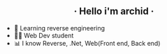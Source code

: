 <h2 align="center">
· Hello i'm archid ·
</h2>

- 🧠 Learning reverse engineering
- 👨‍🎓 Web Dev student
- 📊 I know Reverse, .Net, Web(Front end, Back end)

